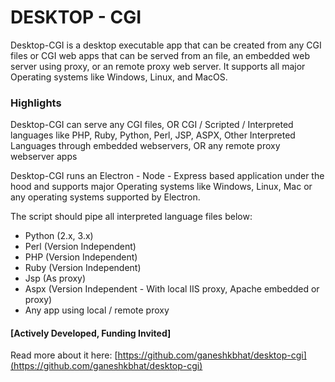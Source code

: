 # DESKTOP - CGI

Desktop-CGI is a desktop executable app that can be created from any CGI files or CGI web apps that can be served from an file, an embedded web server using proxy, or an remote proxy web server. It supports all major Operating systems like Windows, Linux, and MacOS.

### Highlights

Desktop-CGI can serve any CGI files, OR CGI / Scripted / Interpreted languages like PHP, Ruby, Python, Perl, JSP, ASPX, Other Interpreted Languages through embedded webservers, OR any remote proxy webserver apps

Desktop-CGI runs an Electron - Node - Express based application under the hood and supports major Operating systems like Windows, Linux, Mac or any operating systems supported by Electron.

The script should pipe all interpreted language files below:

* Python (2.x, 3.x)
* Perl (Version Independent)
* PHP (Version Independent)
* Ruby (Version Independent)
* Jsp (As proxy)
* Aspx (Version Independent - With local IIS proxy, Apache embedded or proxy)
* Any app using local / remote proxy

#### [Actively Developed, Funding Invited]

Read more about it here: [https://github.com/ganeshkbhat/desktop-cgi](https://github.com/ganeshkbhat/desktop-cgi)
